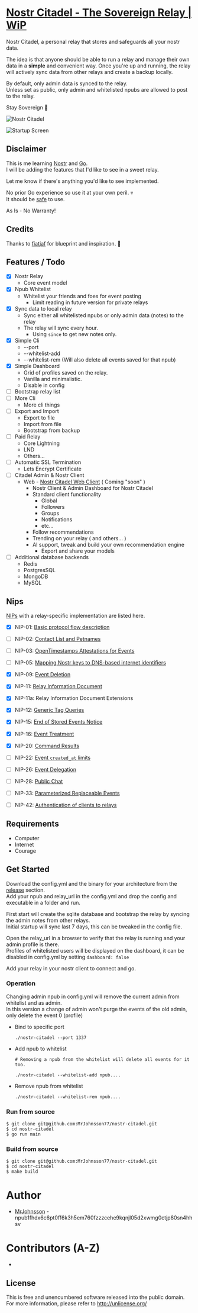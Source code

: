 # [Nostr Citadel - The Sovereign Relay | WiP](https://github.com/MrJohnsson77/nostr-citadel)  

Nostr Citadel, a personal relay that stores and safeguards all your nostr data.  

The idea is that anyone should be able to run a relay and manage their own data in a **simple** and convenient way.
Once you're up and running, the relay will actively sync data from other relays and create a backup locally.

By default, only admin data is synced to the relay.  
Unless set as public, only admin and whitelisted npubs are allowed to post to the relay.

Stay Sovereign 🤙

![Nostr Citadel](screenshots/nostr-citadel-home-small.png?raw=true "Nostr Citadel Home")

![Startup Screen](screenshots/startup.png?raw=true "Startup Screen")

## Disclaimer
This is me learning [Nostr](https://github.com/fiatjaf/nostr) and [Go](https://go.dev/).  
I will be adding the features that I'd like to see in a sweet relay.

Let me know if there's anything you'd like to see implemented.

No prior Go experience so use it at your own peril. 💀  
It should be [safe](https://www.youtube.com/watch?v=dQw4w9WgXcQ) to use. 

As Is - No Warranty!

## Credits
Thanks to [fiatjaf](https://github.com/fiatjaf/relayer) for blueprint and inspiration. 💜

## Features / Todo

- [x] Nostr Relay
    * Core event model
- [x] Npub Whitelist
    * Whitelist your friends and foes for event posting
      * Limit reading in future version for private relays
- [x] Sync data to local relay
    * Sync either all whitelisted npubs or only admin data (notes) to the relay
    * The relay will sync every hour.
      * Using `since` to get new notes only. 
- [x] Simple Cli
  * --port
  * --whitelist-add
  * --whitelist-rem (Will also delete all events saved for that npub)
- [x] Simple Dashboard
  * Grid of profiles saved on the relay.
  * Vanilla and minimalistic.
  * Disable in config
- [ ] Bootstrap relay list
- [ ] More Cli
  * More cli things  
- [ ] Export and Import
  * Export to file
  * Import from file
  * Bootstrap from backup 
- [ ] Paid Relay
  * Core Lightning
  * LND
  * Others...
- [ ] Automatic SSL Termination
  * Lets Encrypt Certificate
- [ ] Citadel Admin & Nostr Client
  * Web - [Nostr Citadel Web Client](https://github.com/MrJohnsson77/nostr-citadel-watch) ( Coming "soon" )
    * Nostr Client & Admin Dashboard for Nostr Citadel
    * Standard client functionality
      * Global
      * Followers
      * Groups
      * Notifications
      * etc...
    * Follow recommendations
    * Trending on your relay ( and others... )
    * AI support, tweak and build your own recommendation engine
      * Export and share your models
- [ ] Additional database backends
  * Redis
  * PostgresSQL
  * MongoDB
  * MySQL
  
## Nips

[NIPs](https://github.com/nostr-protocol/nips) with a relay-specific implementation are listed here.

- [x] NIP-01: [Basic protocol flow description](https://github.com/nostr-protocol/nips/blob/master/01.md)
- [ ] NIP-02: [Contact List and Petnames](https://github.com/nostr-protocol/nips/blob/master/02.md)
- [ ] NIP-03: [OpenTimestamps Attestations for Events](https://github.com/nostr-protocol/nips/blob/master/03.md)
- [ ] NIP-05: [Mapping Nostr keys to DNS-based internet identifiers](https://github.com/nostr-protocol/nips/blob/master/05.md)
- [x] NIP-09: [Event Deletion](https://github.com/nostr-protocol/nips/blob/master/09.md)
- [x] NIP-11: [Relay Information Document](https://github.com/nostr-protocol/nips/blob/master/11.md)
- [x] NIP-11a: Relay Information Document Extensions
- [x] NIP-12: [Generic Tag Queries](https://github.com/nostr-protocol/nips/blob/master/12.md)
- [x] NIP-15: [End of Stored Events Notice](https://github.com/nostr-protocol/nips/blob/master/15.md)
- [x] NIP-16: [Event Treatment](https://github.com/nostr-protocol/nips/blob/master/16.md)
- [x] NIP-20: [Command Results](https://github.com/nostr-protocol/nips/blob/master/20.md)
- [ ] NIP-22: [Event `created_at` limits](https://github.com/nostr-protocol/nips/blob/master/22.md)
- [ ] NIP-26: [Event Delegation](https://github.com/nostr-protocol/nips/blob/master/26.md) 
- [ ] NIP-28: [Public Chat](https://github.com/nostr-protocol/nips/blob/master/28.md)
- [ ] NIP-33: [Parameterized Replaceable Events](https://github.com/nostr-protocol/nips/blob/master/33.md)
- [ ] NIP-42: [Authentication of clients to relays](https://github.com/nostr-protocol/nips/blob/master/42.md)


## Requirements
- Computer
- Internet
- Courage

## Get Started
Download the config.yml and the binary for your architecture from the [release](https://github.com/MrJohnsson77/nostr-citadel/releases) section.  
Add your npub and relay_url in the config.yml and drop the config and executable in a folder and run.  

First start will create the sqlite database and bootstrap the relay by syncing the admin notes from other relays.   
Initial startup will sync last 7 days, this can be tweaked in the config file.

Open the relay_url in a browser to verify that the relay is running and your admin profile is there.  
Profiles of whitelisted users will be displayed on the dashboard, it can be disabled in config.yml by setting `dashboard: false`

Add your relay in your nostr client to connect and go.

### Operation
Changing admin npub in config.yml will remove the current admin from whitelist and as admin.  
In this version a change of admin won't purge the events of the old admin, only delete the event 0 (profile)

 *  Bind to specific port
    ```
    ./nostr-citadel --port 1337
    ```
  
  * Add npub to whitelist
    ```
    # Removing a npub from the whitelist will delete all events for it too.  
    
    ./nostr-citadel --whitelist-add npub....
    ```

  * Remove npub from whitelist
    ```
    ./nostr-citadel --whitelist-rem npub....
    ```

### Run from source
  ```
  $ git clone git@github.com:MrJohnsson77/nostr-citadel.git
  $ cd nostr-citadel
  $ go run main
  ```

### Build from source
  ```
  $ git clone git@github.com:MrJohnsson77/nostr-citadel.git
  $ cd nostr-citadel
  $ make build
  ```

# Author

- [MrJohnsson](https://github.com/MrJohnsson77) - npub1fhdx6c6pt0ff6k3h5em760fzzzcehe9kqnjl05d2xwmg0ctjp80sn4hhsv 


# Contributors (A-Z)

- 

## License

This is free and unencumbered software released into the public domain.  
For more information, please refer to <http://unlicense.org/>